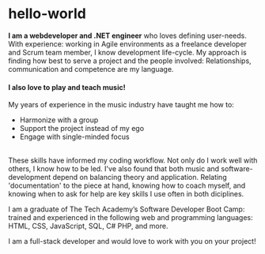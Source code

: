 # hello-world

<strong>I am a webdeveloper and .NET engineer</strong> who loves defining user-needs. With experience: working in Agile environments as a freelance developer and Scrum team member, I know development life-cycle. My approach is finding how best to serve a project and the people involved: Relationships, communication and competence are my language.

<h4>
I also love to play and teach music!</h4>

 My years of experience in the music industry have taught me how to: 
 - Harmonize with a group
 -  Support the project instead of my ego 
 -  Engage with single-minded focus
  
<br> These skills have informed my coding workflow. Not only do I work well with others, I know how to be led. I've also found that both music and software-development depend on balancing theory and application. Relating 'documentation' to the piece at hand, knowing how to coach myself, and knowing when to ask for help are key skills I use often in both diciplines.

I am a graduate of The Tech Academy’s Software Developer Boot Camp: trained and experienced in the following web and programming languages: HTML, CSS, JavaScript, SQL, C# PHP, and more.

I am a full-stack developer and would love to work with you on your project!
